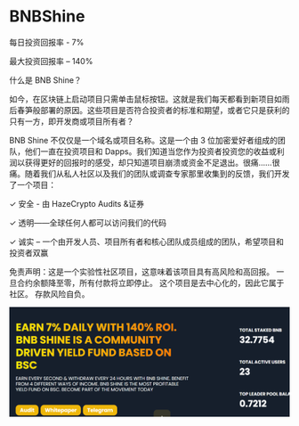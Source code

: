 # BNBShine

<p>每日投资回报率 - 7%</p>
<p>最大投资回报率 – 140%</p>
<p>什么是 BNB Shine？</p>
<p>如今，在区块链上启动项目只需单击鼠标按钮。这就是我们每天都看到新项目如雨后春笋般部署的原因。这些项目是否符合投资者的标准和期望，或者它只是获利的只有一方，即开发商或项目所有者？</p>
<p>BNB Shine 不仅仅是一个域名或项目名称。这是一个由 3 位加密爱好者组成的团队，他们一直在投资项目和 Dapps。我们知道当您作为投资者投资您的收益或利润以获得更好的回报时的感受，却只知道项目崩溃或资金不足退出。很痛……很痛。随着我们从私人社区以及我们的团队或调查专家那里收集到的反馈，我们开发了一个项目：</p>
<p>✓ 安全 - 由 HazeCrypto Audits &amp;证券</p>
<p>✓ 透明——全球任何人都可以访问我们的代码</p>
<p>✓ 诚实 – 一个由开发人员、项目所有者和核心团队成员组成的团队，希望项目和投资者双赢</p>

免责声明：这是一个实验性社区项目，这意味着该项目具有高风险和高回报。 一旦合约余额降至零，所有付款将立即停止。 这个项目是去中心化的，因此它属于社区。 存款风险自负。

![a](a.png)
